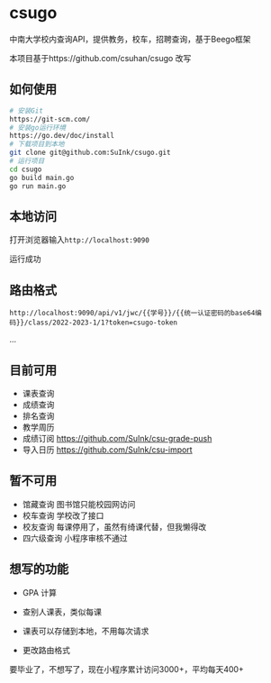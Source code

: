 # csugo
中南大学校内查询API，提供教务，校车，招聘查询，基于Beego框架

本项目基于https://github.com/csuhan/csugo 改写

## 如何使用

```bash
# 安装Git
https://git-scm.com/
# 安装go运行环境
https://go.dev/doc/install
# 下载项目到本地
git clone git@github.com:SuInk/csugo.git
# 运行项目
cd csugo
go build main.go
go run main.go
```

## 本地访问

打开浏览器输入`http://localhost:9090`

运行成功

## 路由格式

`http://localhost:9090/api/v1/jwc/{{学号}}/{{统一认证密码的base64编码}}/class/2022-2023-1/1?token=csugo-token`

...

## 目前可用

* 课表查询
* 成绩查询
* 排名查询
* 教学周历
* 成绩订阅 https://github.com/SuInk/csu-grade-push
* 导入日历 https://github.com/SuInk/csu-import

## 暂不可用

* 馆藏查询 图书馆只能校园网访问
* 校车查询 学校改了接口
* 校友查询 每课停用了，虽然有绮课代替，但我懒得改
* 四六级查询 小程序审核不通过

## 想写的功能

* GPA 计算

* 查别人课表，类似每课
* 课表可以存储到本地，不用每次请求
* 更改路由格式

要毕业了，不想写了，现在小程序累计访问3000+，平均每天400+



